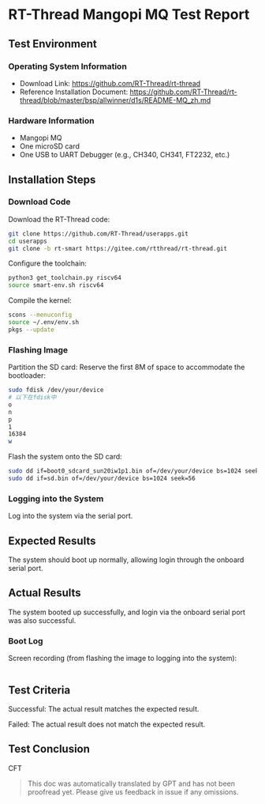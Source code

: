 # RT-Thread Mangopi MQ Test Report

## Test Environment

### Operating System Information

- Download Link: https://github.com/RT-Thread/rt-thread
- Reference Installation Document: https://github.com/RT-Thread/rt-thread/blob/master/bsp/allwinner/d1s/README-MQ_zh.md

### Hardware Information

- Mangopi MQ
- One microSD card
- One USB to UART Debugger (e.g., CH340, CH341, FT2232, etc.)

## Installation Steps

### Download Code

Download the RT-Thread code:
```bash
git clone https://github.com/RT-Thread/userapps.git
cd userapps
git clone -b rt-smart https://gitee.com/rtthread/rt-thread.git
```

Configure the toolchain:
```bash
python3 get_toolchain.py riscv64
source smart-env.sh riscv64
```

Compile the kernel:
```bash
scons --menuconfig
source ~/.env/env.sh
pkgs --update
```

### Flashing Image

Partition the SD card: Reserve the first 8M of space to accommodate the bootloader:
```bash
sudo fdisk /dev/your/device
# 以下在fdisk中
o
n
p
1
16384
w
```

Flash the system onto the SD card:
```bash
sudo dd if=boot0_sdcard_sun20iw1p1.bin of=/dev/your/device bs=1024 seek=8
sudo dd if=sd.bin of=/dev/your/device bs=1024 seek=56
```

### Logging into the System

Log into the system via the serial port.

## Expected Results

The system should boot up normally, allowing login through the onboard serial port.

## Actual Results

The system booted up successfully, and login via the onboard serial port was also successful.

### Boot Log

Screen recording (from flashing the image to logging into the system):

```log
```

## Test Criteria

Successful: The actual result matches the expected result.

Failed: The actual result does not match the expected result.

## Test Conclusion

CFT

> This doc was automatically translated by GPT and has not been proofread yet. Please give us feedback in issue if any omissions.
